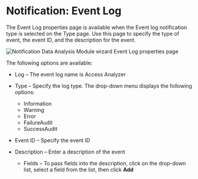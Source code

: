 # Notification: Event Log

The Event Log properties page is available when the Event log notification type is selected on the Type page. Use this page to specify the type of event, the event ID, and the description for the event.

![Notification Data Analysis Module wizard Event Log properties page](/img/product_docs/threatprevention/threatprevention/admin/configuration/systemalerting/eventlog.png)

The following options are available:

- Log – The event log name is Access Analyzer
- Type – Specify the log type. The drop-down menu displays the following options:

  - Information
  - Warning
  - Error
  - FailureAudit
  - SuccessAudit
- Event ID – Specify the event ID
- Description – Enter a description of the event

  - Fields – To pass fields into the description, click on the drop-down list, select a field from the list, then click __Add__
